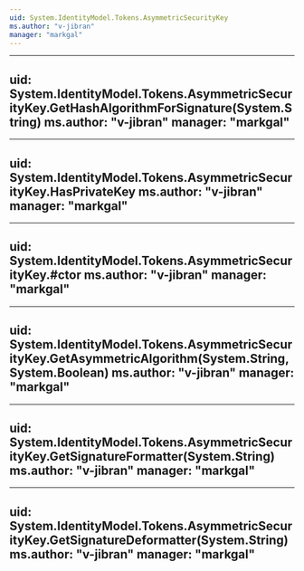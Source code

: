 ```yaml
---
uid: System.IdentityModel.Tokens.AsymmetricSecurityKey
ms.author: "v-jibran"
manager: "markgal"
---
```


---
uid: System.IdentityModel.Tokens.AsymmetricSecurityKey.GetHashAlgorithmForSignature(System.String)
ms.author: "v-jibran"
manager: "markgal"
---

---
uid: System.IdentityModel.Tokens.AsymmetricSecurityKey.HasPrivateKey
ms.author: "v-jibran"
manager: "markgal"
---

---
uid: System.IdentityModel.Tokens.AsymmetricSecurityKey.#ctor
ms.author: "v-jibran"
manager: "markgal"
---

---
uid: System.IdentityModel.Tokens.AsymmetricSecurityKey.GetAsymmetricAlgorithm(System.String,System.Boolean)
ms.author: "v-jibran"
manager: "markgal"
---

---
uid: System.IdentityModel.Tokens.AsymmetricSecurityKey.GetSignatureFormatter(System.String)
ms.author: "v-jibran"
manager: "markgal"
---

---
uid: System.IdentityModel.Tokens.AsymmetricSecurityKey.GetSignatureDeformatter(System.String)
ms.author: "v-jibran"
manager: "markgal"
---
